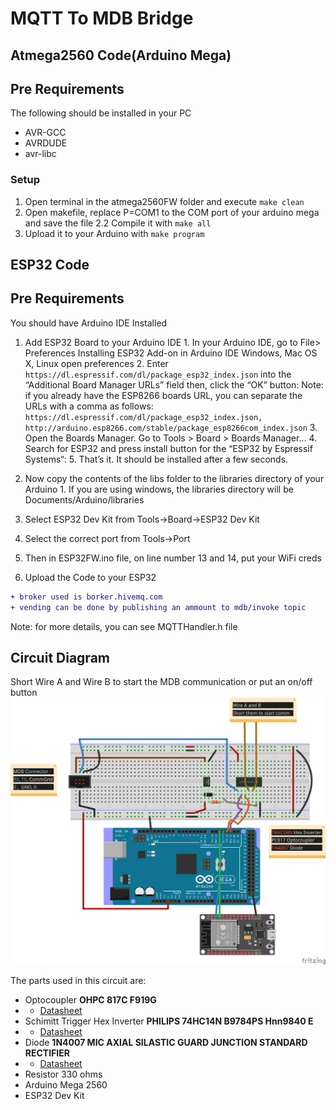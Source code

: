 # MQTT To MDB Bridge
## Atmega2560 Code(Arduino Mega)

## Pre Requirements
 
 The following should be installed in your PC
 
  - AVR-GCC
  - AVRDUDE
  - avr-libc

### Setup

  1. Open terminal in the atmega2560FW folder and execute `make clean`
  2. Open makefile, replace P=COM1 to the COM port of your arduino mega and save the file
  2.2 Compile it with `make all`
  3. Upload it to your Arduino with `make program`

## ESP32 Code
## Pre Requirements

You should have Arduino IDE Installed

  1.  Add ESP32 Board to your Arduino IDE
    1. In your Arduino IDE, go to File> Preferences
        Installing ESP32 Add-on in Arduino IDE Windows, Mac OS X, Linux open preferences
    2. Enter ```https://dl.espressif.com/dl/package_esp32_index.json``` into the “Additional Board Manager URLs” field then, click the “OK” button:
    Note: if you already have the ESP8266 boards URL, you can separate the URLs with a comma as follows:
    ```https://dl.espressif.com/dl/package_esp32_index.json,
      http://arduino.esp8266.com/stable/package_esp8266com_index.json```
    3. Open the Boards Manager. Go to Tools > Board > Boards Manager…
    4. Search for ESP32 and press install button for the “ESP32 by Espressif Systems“:
    5. That’s it. It should be installed after a few seconds.

  2.  Now copy the contents of the libs folder to the libraries directory of your Arduino
    1. If you are using windows, the libraries directory will be Documents/Arduino/libraries
  3.  Select ESP32 Dev Kit from Tools->Board->ESP32 Dev Kit
  4.  Select the correct port from Tools->Port
  5.  Then in ESP32FW.ino file, on line number 13 and 14, put your WiFi creds
  6.  Upload the Code to your ESP32

  ```diff
  + broker used is borker.hivemq.com
  + vending can be done by publishing an ammount to mdb/invoke topic
  ```
  Note: for more details, you can see MQTTHandler.h file




## Circuit Diagram
Short Wire A and Wire B to start the MDB communication or put an on/off button
![GitHub Logo](CircuitQ_bb.png)

The parts used in this circuit are:

* Optocoupler __OHPC 817C F919G__
* * [Datasheet](https://www.farnell.com/datasheets/73758.pdf)
* Schimitt Trigger Hex Inverter __PHILIPS 74HC14N B9784PS Hnn9840 E__
* * [Datasheet](https://datasheet.octopart.com/74HC14N-Philips-datasheet-7274161.pdf)
* Diode __1N4007 MIC AXIAL SILASTIC GUARD JUNCTION STANDARD RECTIFIER__
* * [Datasheet](https://rdd-tech.com/sites/default/files/attachment/1N4007%20MIC.pdf)
* Resistor 330 ohms
* Arduino Mega 2560
* ESP32 Dev Kit


